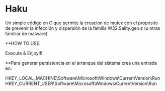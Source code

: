 # Haku
Un simple código en C que permite la creación de mutex con el propósito de prevenir la infección y dispersión de la familia W32.Sality.gen.z (u otras familiar de malware)

**HOW TO USE:

Execute & Enjoy!!!

**Para generar persistencia en el arranque del sistema crea una entrada en:

HKEY_LOCAL_MACHINE\Software\Microsoft\Windows\CurrentVersion\Run
HKEY_CURRENT_USER\Software\Microsoft\Windows\CurrentVersion\Run
